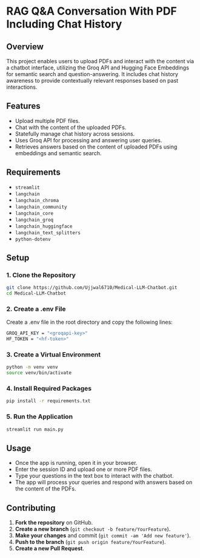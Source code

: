 # RAG Q&A Conversation With PDF Including Chat History

## Overview
This project enables users to upload PDFs and interact with the content via a chatbot interface, utilizing the Groq API and Hugging Face Embeddings for semantic search and question-answering. It includes chat history awareness to provide contextually relevant responses based on past interactions.

## Features
- Upload multiple PDF files.
- Chat with the content of the uploaded PDFs.
- Statefully manage chat history across sessions.
- Uses Groq API for processing and answering user queries.
- Retrieves answers based on the content of uploaded PDFs using embeddings and semantic search.

## Requirements
- `streamlit`
- `langchain`
- `langchain_chroma`
- `langchain_community`
- `langchain_core`
- `langchain_groq`
- `langchain_huggingface`
- `langchain_text_splitters`
- `python-dotenv`

## Setup

### 1. Clone the Repository
```bash
git clone https://github.com/Ujjwal6710/Medical-LLM-Chatbot.git
cd Medical-LLM-Chatbot
```

### 2. Create a .env File
Create a .env file in the root directory and copy the following lines:
```bash
GROQ_API_KEY = "<groqapi-key>"
HF_TOKEN = "<hf-token>"
```

### 3. Create a Virtual Environment
```bash
python -m venv venv
source venv/bin/activate  
```

### 4. Install Required Packages
```bash
pip install -r requirements.txt
```

### 5. Run the Application
```bash
streamlit run main.py
```

## Usage
- Once the app is running, open it in your browser.
- Enter the session ID and upload one or more PDF files.
- Type your questions in the text box to interact with the chatbot.
- The app will process your queries and respond with answers based on the content of the PDFs.


## Contributing

1. **Fork the repository** on GitHub.
2. **Create a new branch** (`git checkout -b feature/YourFeature`).
3. **Make your changes** and commit (`git commit -am 'Add new feature'`).
4. **Push to the branch** (`git push origin feature/YourFeature`).
5. **Create a new Pull Request**.
